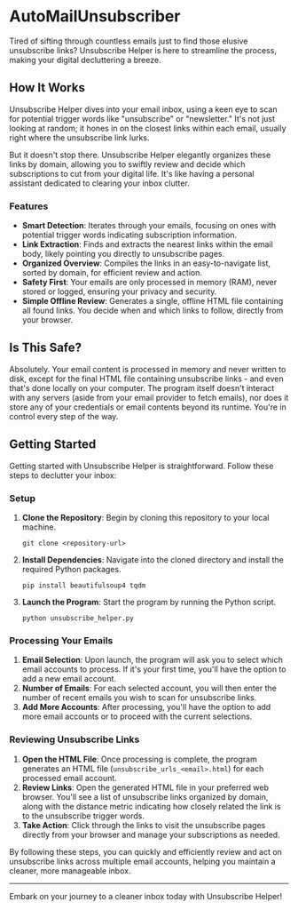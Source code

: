 # AutoMailUnsubscriber

Tired of sifting through countless emails just to find those elusive unsubscribe links? Unsubscribe Helper is here to streamline the process, making your digital decluttering a breeze.

## How It Works

Unsubscribe Helper dives into your email inbox, using a keen eye to scan for potential trigger words like "unsubscribe" or "newsletter." It's not just looking at random; it hones in on the closest links within each email, usually right where the unsubscribe link lurks.

But it doesn't stop there. Unsubscribe Helper elegantly organizes these links by domain, allowing you to swiftly review and decide which subscriptions to cut from your digital life. It's like having a personal assistant dedicated to clearing your inbox clutter.

### Features

- **Smart Detection**: Iterates through your emails, focusing on ones with potential trigger words indicating subscription information.
- **Link Extraction**: Finds and extracts the nearest links within the email body, likely pointing you directly to unsubscribe pages.
- **Organized Overview**: Compiles the links in an easy-to-navigate list, sorted by domain, for efficient review and action.
- **Safety First**: Your emails are only processed in memory (RAM), never stored or logged, ensuring your privacy and security.
- **Simple Offline Review**: Generates a single, offline HTML file containing all found links. You decide when and which links to follow, directly from your browser.

## Is This Safe?

Absolutely. Your email content is processed in memory and never written to disk, except for the final HTML file containing unsubscribe links - and even that's done locally on your computer. The program itself doesn't interact with any servers (aside from your email provider to fetch emails), nor does it store any of your credentials or email contents beyond its runtime. You're in control every step of the way.

## Getting Started

Getting started with Unsubscribe Helper is straightforward. Follow these steps to declutter your inbox:

### Setup

1. **Clone the Repository**: Begin by cloning this repository to your local machine.
   ```
   git clone <repository-url>
   ```
2. **Install Dependencies**: Navigate into the cloned directory and install the required Python packages.
   ```
   pip install beautifulsoup4 tqdm
   ```
3. **Launch the Program**: Start the program by running the Python script.
   ```
   python unsubscribe_helper.py
   ```

### Processing Your Emails

1. **Email Selection**: Upon launch, the program will ask you to select which email accounts to process. If it's your first time, you'll have the option to add a new email account.
2. **Number of Emails**: For each selected account, you will then enter the number of recent emails you wish to scan for unsubscribe links.
3. **Add More Accounts**: After processing, you'll have the option to add more email accounts or to proceed with the current selections.

### Reviewing Unsubscribe Links

1. **Open the HTML File**: Once processing is complete, the program generates an HTML file (`unsubscribe_urls_<email>.html`) for each processed email account.
2. **Review Links**: Open the generated HTML file in your preferred web browser. You'll see a list of unsubscribe links organized by domain, along with the distance metric indicating how closely related the link is to the unsubscribe trigger words.
3. **Take Action**: Click through the links to visit the unsubscribe pages directly from your browser and manage your subscriptions as needed.

By following these steps, you can quickly and efficiently review and act on unsubscribe links across multiple email accounts, helping you maintain a cleaner, more manageable inbox.

---

Embark on your journey to a cleaner inbox today with Unsubscribe Helper!

